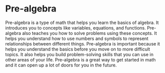 # Pre-algebra

Pre-algebra is a type of math that helps you learn the basics of algebra. It introduces you to concepts like variables, equations, and functions. Pre-algebra also teaches you how to solve problems using these concepts. It helps you understand how to use numbers and symbols to represent relationships between different things. Pre-algebra is important because it helps you understand the basics before you move on to more difficult topics. It also helps you build problem-solving skills that you can use in other areas of your life. Pre-algebra is a great way to get started in math and it can open up a lot of doors for you in the future.
